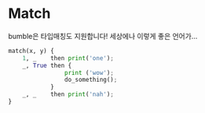 # Match

bumble은 타입매칭도 지원합니다! 세상에나 이렇게 좋은 언어가...
```python
match(x, y) {
    1, _    then print('one');
    _, True then {
                print ('wow');
                do_something();
            }
    _, _    then print('nah');
}
```
